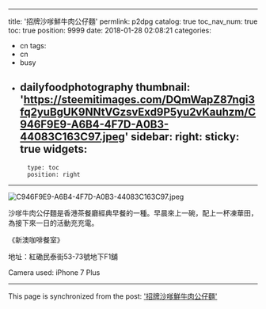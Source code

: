
---
title: '招牌沙嗲鮮牛肉公仔麵'
permlink: p2dpg
catalog: true
toc_nav_num: true
toc: true
position: 9999
date: 2018-01-28 02:08:21
categories:
- cn
tags:
- cn
- busy
- dailyfoodphotography
thumbnail: 'https://steemitimages.com/DQmWapZ87ngi3fq2yuBgUK9NNtVGzsvExd9P5yu2vKauhzm/C946F9E9-A6B4-4F7D-A0B3-44083C163C97.jpeg'
sidebar:
    right:
        sticky: true
widgets:
    -
        type: toc
        position: right
---


![C946F9E9-A6B4-4F7D-A0B3-44083C163C97.jpeg](https://steemitimages.com/DQmWapZ87ngi3fq2yuBgUK9NNtVGzsvExd9P5yu2vKauhzm/C946F9E9-A6B4-4F7D-A0B3-44083C163C97.jpeg)

沙嗲牛肉公仔麵是香港茶餐廳經典早餐的一種。早晨來上一碗，配上一杯凍華田，為接下來一日的活動充充電。

《新澳咖啡餐室》

地址：紅磡民泰街53-73號地下F1舖

Camera used: iPhone 7 Plus

- - -

This page is synchronized from the post: ['招牌沙嗲鮮牛肉公仔麵'](https://steemit.com/@htliao/p2dpg)
